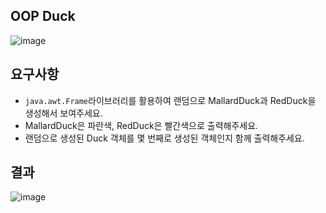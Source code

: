 ## OOP Duck 
![image](https://github.com/wooyong99/OOP_Duck/assets/85385921/20058f48-732d-4f21-873f-cb6ec9c7e0d0)

## 요구사항
- ```java.awt.Frame```라이브러리를 활용하여 랜덤으로 MallardDuck과 RedDuck을 생성해서 보여주세요.
- MallardDuck은 파란색, RedDuck은 빨간색으로 출력해주세요.
- 랜덤으로 생성된 Duck 객체를 몇 번째로 생성된 객체인지 함께 출력해주세요. 

## 결과
![image](https://github.com/wooyong99/OOP_Duck/assets/85385921/c3011092-e6e8-4f0d-baf2-929a1cff5155)

